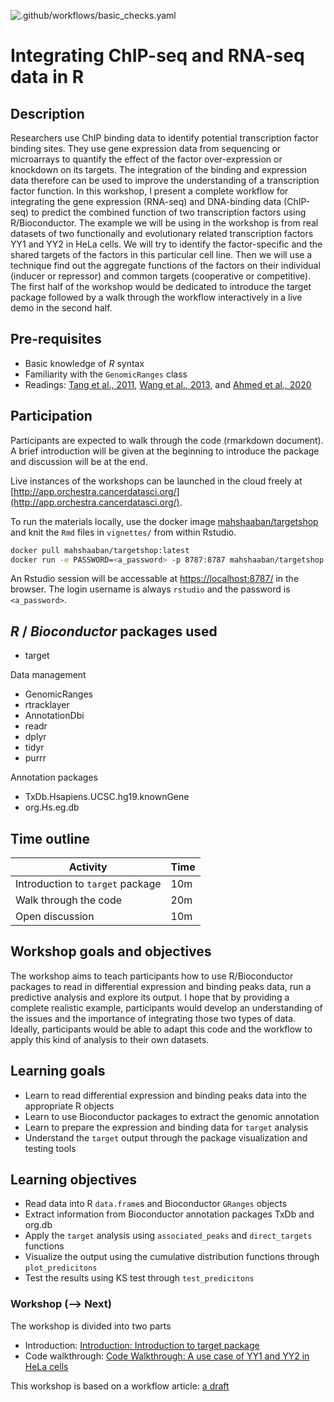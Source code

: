 ![.github/workflows/basic_checks.yaml](https://github.com/MahShaaban/targetShop/workflows/.github/workflows/basic_checks.yaml/badge.svg)

# Integrating ChIP-seq and RNA-seq data in R

## Description

Researchers use ChIP binding data to identify potential transcription factor 
binding sites. They use gene expression data from sequencing or microarrays to
quantify the effect of the factor over-expression or knockdown on 
its targets. The integration of the binding and expression data therefore can be
used to improve the understanding of a transcription factor function. In this
workshop, I present a complete workflow for integrating the gene expression 
(RNA-seq) and DNA-binding data (ChIP-seq) to predict the combined function of 
two transcription factors using R/Bioconductor. The example we will be using in 
the workshop is from real datasets of two functionally and evolutionary related
transcription factors YY1 and YY2 in HeLa cells. We will try to identify the
factor-specific and the shared targets of the factors in this particular cell 
line. Then we will use a technique find out the aggregate functions of the 
factors on their individual (inducer or repressor) and common targets 
(cooperative or competitive). The first half of the workshop would be 
dedicated to introduce the target package followed by a walk through the 
workflow interactively in a live demo in the second half.

## Pre-requisites

- Basic knowledge of _R_ syntax
- Familiarity with the `GenomicRanges` class
- Readings:
[Tang et al., 2011](https://pubmed.ncbi.nlm.nih.gov/21940749/),
[Wang et al., 2013](https://pubmed.ncbi.nlm.nih.gov/24263090/), and 
[Ahmed et al., 2020](https://pubmed.ncbi.nlm.nih.gov/32894066/)

## Participation

Participants are expected to walk through the code (rmarkdown document). A brief 
introduction will be given at the beginning to introduce the package and
discussion will be at the end.

Live instances of the workshops can be launched in the cloud freely at
[http://app.orchestra.cancerdatasci.org/](http://app.orchestra.cancerdatasci.org/).

To run the materials locally, use the docker image 
[mahshaaban/targetshop](https://hub.docker.com/repository/docker/mahshaaban/targetshop/)
and knit the `Rmd` files in `vignettes/` from within Rstudio.
 
```bash
docker pull mahshaaban/targetshop:latest
docker run -e PASSWORD=<a_password> -p 8787:8787 mahshaaban/targetshop:latest
```
 
An Rstudio session will be accessable at 
[https://localhost:8787/](https://localhost:8787/)
in the browser. The login username is always `rstudio` and the password is 
`<a_password>`.

## _R_ / _Bioconductor_ packages used

- target

Data management

- GenomicRanges
- rtracklayer
- AnnotationDbi
- readr
- dplyr
- tidyr
- purrr

Annotation packages

- TxDb.Hsapiens.UCSC.hg19.knownGene
- org.Hs.eg.db

## Time outline

| Activity                        | Time |
|---------------------------------|------|
| Introduction to `target` package| 10m  |
| Walk through the code           | 20m  |
| Open discussion                 | 10m  |

## Workshop goals and objectives

The workshop aims to teach participants how to use R/Bioconductor packages to 
read in differential expression and binding peaks data, run a 
predictive analysis and explore its output. I hope that by providing a 
complete realistic example, participants would develop an understanding of the 
issues and the importance of integrating those two types of data. Ideally,
participants would be able to adapt this code and the workflow to apply 
this kind of analysis to their own datasets.

## Learning goals

- Learn to read differential expression and binding peaks data into the 
appropriate R objects
- Learn to use Bioconductor packages to extract the genomic annotation
- Learn to prepare the expression and binding data for `target` analysis
- Understand the `target` output through the package visualization and testing 
tools

## Learning objectives

- Read data into R `data.frame`s and Bioconductor `GRanges` objects
- Extract information from Bioconductor annotation packages TxDb and org.db
- Apply the `target` analysis using `associated_peaks` and `direct_targets` 
functions
- Visualize the output using the cumulative distribution functions through
`plot_predicitons`
- Test the results using KS test through `test_predicitons`

### Workshop (--> Next)

The workshop is divided into two parts

- Introduction: [Introduction: Introduction to target package](https://mahshaaban.github.io/targetShop/articles/workshop_introduction.html)
- Code walkthrough: [Code Walkthrough: A use case of YY1 and YY2 in HeLa cells](https://mahshaaban.github.io/targetShop/articles/workshop_code.html)

This workshop is based on a workflow article: [a draft](https://github.com/MahShaaban/targetFlow)
